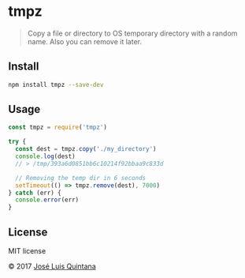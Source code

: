 # tmpz

> Copy a file or directory to OS temporary directory with a random name. Also you can remove it later.

## Install

```sh
npm install tmpz --save-dev
```

## Usage

```js
const tmpz = require('tmpz')

try {
  const dest = tmpz.copy('./my_directory')
  console.log(dest)
  // > /tmp/393a6d0851bb6c10214f92bbaa9c833d

  // Removing the temp dir in 6 seconds
  setTimeout(() => tmpz.remove(dest), 7000)
} catch (err) {
  console.error(err)
}
```

## License
MIT license

© 2017 [José Luis Quintana](http://quintana.io)
